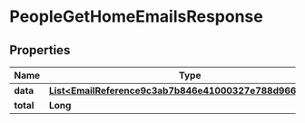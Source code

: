 

# PeopleGetHomeEmailsResponse


## Properties

| Name | Type | Description | Notes |
|------------ | ------------- | ------------- | -------------|
|**data** | [**List&lt;EmailReference9c3ab7b846e41000327e788d9664012a&gt;**](EmailReference9c3ab7b846e41000327e788d9664012a.md) |  |  [optional] |
|**total** | **Long** |  |  [optional] |




